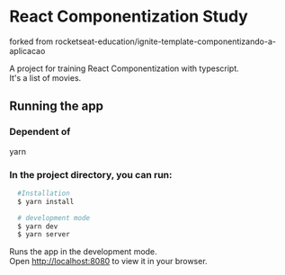 # React Componentization Study
forked from rocketseat-education/ignite-template-componentizando-a-aplicacao 

A project for training React Componentization with typescript. \
It's a list of movies.

## Running the app

### Dependent of 
yarn

### In the project directory, you can run:

```bash
  #Installation
  $ yarn install

  # development mode
  $ yarn dev
  $ yarn server
```

Runs the app in the development mode.\
Open [http://localhost:8080](http://localhost:8080) to view it in your browser.

